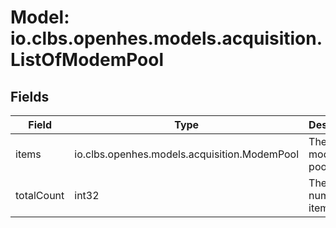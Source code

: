 # Model: io.clbs.openhes.models.acquisition.ListOfModemPool

## Fields

| Field | Type | Description |
| --- | --- | --- |
| items | io.clbs.openhes.models.acquisition.ModemPool | The list of modem pools. |
| totalCount | int32 | The total number of items. |

